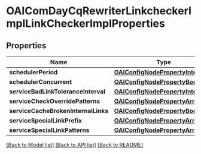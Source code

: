 # OAIComDayCqRewriterLinkcheckerImplLinkCheckerImplProperties

## Properties
Name | Type | Description | Notes
------------ | ------------- | ------------- | -------------
**schedulerPeriod** | [**OAIConfigNodePropertyInteger***](OAIConfigNodePropertyInteger.md) |  | [optional] 
**schedulerConcurrent** | [**OAIConfigNodePropertyBoolean***](OAIConfigNodePropertyBoolean.md) |  | [optional] 
**serviceBadLinkToleranceInterval** | [**OAIConfigNodePropertyInteger***](OAIConfigNodePropertyInteger.md) |  | [optional] 
**serviceCheckOverridePatterns** | [**OAIConfigNodePropertyArray***](OAIConfigNodePropertyArray.md) |  | [optional] 
**serviceCacheBrokenInternalLinks** | [**OAIConfigNodePropertyBoolean***](OAIConfigNodePropertyBoolean.md) |  | [optional] 
**serviceSpecialLinkPrefix** | [**OAIConfigNodePropertyArray***](OAIConfigNodePropertyArray.md) |  | [optional] 
**serviceSpecialLinkPatterns** | [**OAIConfigNodePropertyArray***](OAIConfigNodePropertyArray.md) |  | [optional] 

[[Back to Model list]](../README.md#documentation-for-models) [[Back to API list]](../README.md#documentation-for-api-endpoints) [[Back to README]](../README.md)


